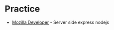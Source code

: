 # Practice
- [Mozilla Developer](https://developer.mozilla.org/en-US/docs/Learn/Server-side/Express_Nodejs) - Server side express nodejs
